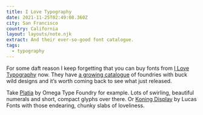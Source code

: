 ```yaml
---
title: I Love Typography
date: 2021-11-25T02:49:08.360Z
city: San Francisco
country: California
layout: layouts/note.njk
extract: And their ever-so-good font catalogue.
tags:
  - typography
---
```


For some daft reason I keep forgetting that you can buy fonts from [I Love Typography](https://fonts.ilovetypography.com/) now. They have [a growing catalogue](https://ilovetypography.com/2021/11/24/new-indie-foundries/) of foundries with buck wild designs and it’s worth coming back to see what just released.

Take [Platia](https://fonts.ilovetypography.com/fonts/omega-type-foundry/platia?_ga=2.112748740.1969796624.1637808268-139424884.1637808268) by Omega Type Foundry for example. Lots of swirling, beautiful numerals and short, compact glyphs over there. Or [Koning Display](https://fonts.ilovetypography.com/fonts/lucasfonts/koning-display) by Lucas Fonts with those endearing, chunky slabs of loveliness.
